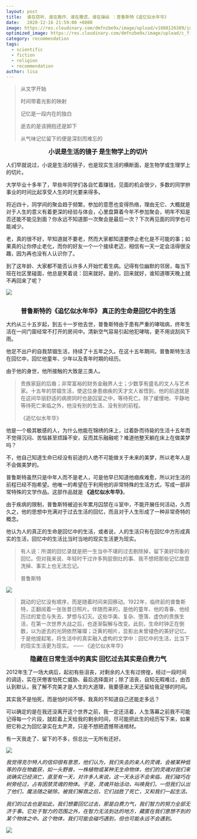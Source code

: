 ```yaml
---
layout: post
title:  谁在窃听、谁在轰炸、谁在撒谎、谁在操纵 ：普鲁斯特《追忆似水年华》
date:   2020-12-16 21:59:00 +0800
image: https://res.cloudinary.com/dmfnzbe9x/image/upload/v1608126389/in-search-of-lost-time1-e1547034322320_o0qmsw.jpg
optimized_image: https://res.cloudinary.com/dmfnzbe9x/image/upload/c_fill,h_171,w_325/v1608126389/in-search-of-lost-time1-e1547034322320_o0qmsw.jpg
category: recommendation
tags:
  - scientific
  - fiction
  - religion
  - recommendation
author: lisa
---
```


> 从文字开始
>
> 时间带着光影的映射
>
> 记忆是一段内在的独白
>
> 逝去的是该拥抱还是卸下
>
> 从气味记忆留下的便是深刻而难忘的

<center><big><b>小说是生活的镜子 是生物学上的切片</b></big></center>

人们早就说过，小说是生活的镜子，也是现实生活的横断面，是生物学或生理学上的切片。

大学毕业十多年了，早些年同学们各自忙着赚钱，见面的机会很少，多数的同学拚事业的时间比起享受人生的时光要来得多。

将近四十，同学间的聚会趋于频繁，参加的意愿也变得热络，理由无它、大概就是对于人生的意义有着更深的经验与体会，心里盘算着今年不参加聚会，明年不知是否还能不能见到面？你永远不知道那一次聚会是最后一次？下次再见面的同学也可能减少。

老，真的很不好，早知道就不要老，然而大家都知道要停止老化是不可能的事；如果真的让你停止老化，而你的好友一个一个接续老迈，相信有一天一定会活得很没趣，因为再也没有人认识你了。

到了这年龄、大家都不能否认许多人开始忙着生病。记得有位幽默的邻居，每当下班在社区里碰面，他总是笑着说：回来就好。是的，回来就好，谁知道哪天晚上就不再回来了呢？

![](https://res.cloudinary.com/dmfnzbe9x/image/upload/v1608125987/640_g27iab.webp)

<br/>

<center><big><b>普鲁斯特的《追忆似水年华》 真正的生命是回忆中的生活</b></big></center>

大约从三十五岁起，到五十一岁他去世，普鲁斯特由于患有严重的哮喘病，终年生活在一间门窗经常不打开的房间中。清新空气容易引起他犯哮喘，更不用说刮风下雨。

他足不出户的自我禁锢生活，持续了十五年之久。在这十五年期间，普鲁斯特生活在回忆中，回忆他童年、少年以及青年时期的经历。

由于他的身世，他所接触的大致是三类人。

> 贵族家庭的后裔；非常富裕的财务金融界人士；少数享有盛名的文人与艺术家。十五年的禁锢生活，使这位身患痼疾的天才文人省悟到，他的前途就是在这间华丽舒适的病房同时也是囚室之中，等待死亡。除了缓慢地、平静地等待死亡来临之外，他没有别的生活、没有别的前程。
>
>
> 《追忆似水年华》

他是一个极其敏感的人，为什么他能在锦绣的床上，过着卧而待毙的生活十五年而不觉得沉闷、苦恼甚至烦躁不安，反而其乐融融呢？难道他整天躺在床上在做美梦吗？

不，他自己知道生命已经没有前途的人绝不可能做关于未来的美梦，所以老年人是不会做美梦的。

普鲁斯特虽然只是中年人而不是老人，可是他早已知道他痼疾难愈，所以对生活的前程已经不抱希望。他唯一的希望在于利用他的非常特殊的生活方式，写成一部非常特殊的文学作品。这部作品就是 **《追忆似水年华》**。

由于疾病的限制，普鲁斯特被迫长年累月囚禁在斗室中，不能开展任何活动，久而久之，他的思想中充满对于过去生活的回忆，而且对于人生形成了一种非常奇特的概念。

他认为人的真正的生命是回忆中的生活，或者说，人的生活只有在回忆中方形成真实的生活，回忆中的生活比当时当地的现实生活更为现实。

> 有人说：所谓的回忆录就是把一生当中不堪的过去剔除掉，留下美好印象的回忆。但对我来说、年轻时干过许多狗屁倒灶的事、我不想把那些记忆故意洗掉、事实上也无法忘记。
>
>
> 普鲁斯特

![](https://res.cloudinary.com/dmfnzbe9x/image/upload/v1608126008/640_cbwomx.webp)

> 跳动的记忆没有顺序，而是随着时间来回移动。1922年，临终前的普鲁斯特，正翻阅着一张张昔日照片。伴随而来的，是他的童年、他的青春、他经历过的爱恋与失去、梦想与幻灭。这些华美、复杂、堕落、虚伪的贵族生活，在第一次世界大战之后，也逐渐裂解与改变。此刻，生命时钟正在倒数，以为逝去的光阴依然璀璨；泛黄的相片，显影出未曾褪色的美好记忆。于是他提起笔，将生活中的真实融入虚构的文学中：回忆中的生活，比当下的现实生活更为现实。 —— 《追忆似水年华》


<center><big><b>隐藏在日常生活中的真实 回忆过去其实是白费力气</b></big></center>

2012年生了一场大病后，起初有些沮丧，对剩余的人生有过徬徨，经过一段时间的调适，实在厌倦害怕死亡威胁、最后选择面对；除了沮丧，自知无暇难过，由否认到默认，我了解不完美才是人生的大道理，我要感谢上天还留给我足够的时间。

其实我不是怕死，而是怕时间不够，我真的不知道自己还能走多远？

可以确定的是在我还没离开这个世界之前，我一定还活着，人生落幕之前我不可能记得每一个片段，就趁着上天给我的剩余时间，尽可能把此生的经历写下来，如果把它称之为回忆录实在太严肃，只是不想把遗憾带进棺材。

有一天我走了、留下的不多，但总比一无所有还好。

![](https://res.cloudinary.com/dmfnzbe9x/image/upload/v1608126024/640_iencfp.webp)


*我觉得克尔特人的信仰很有意思，他们认为，我们失去的亲人的灵魂，会被某种低等的存在物截获，如一头野兽，一株植物或某种无生命物体，他们的灵魂对我们来说确实已经消亡，直至有一天，对许多人来说，这一天永远不会来临，我们碰巧在树旁经过，占有困禁灵魂的物体。于是，灵魂开始活动，叫唤我们，一但我们认出了他们，魔法随之破除。被我们解救之后，它们战胜了死亡，又和我们一起生活。*

*我们的过去也是如此，我们想要回忆过去，那是白费力气，我们智力的努力全部无济于事。它处于智力的范围之外，在智力无法到达的地方，藏匿在我们意想不到的某个物体之中。这个物体，我们可能会碰巧遇到，但也可能永远不会遇到。*

![](https://res.cloudinary.com/dmfnzbe9x/image/upload/v1608126031/640_l3d2q3.webp)








